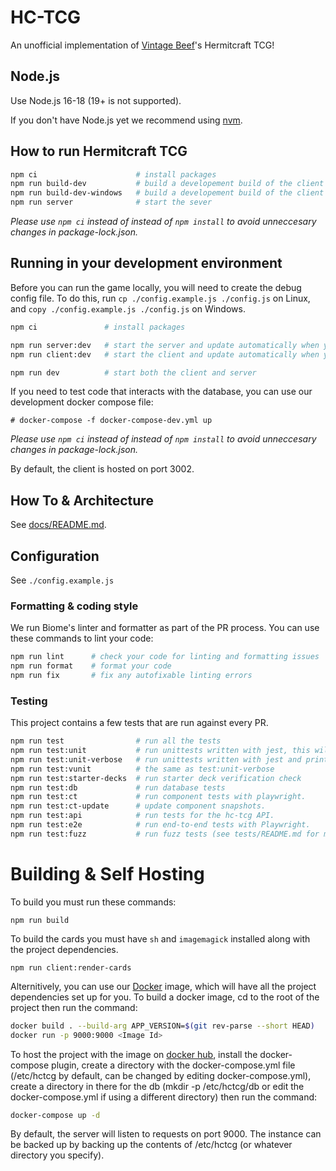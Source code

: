# HC-TCG

An unofficial implementation of [Vintage Beef](https://www.youtube.com/@VintageBeef)'s Hermitcraft TCG!

## Node.js

Use Node.js 16-18 (19+ is not supported).

If you don't have Node.js yet we recommend using [nvm](https://github.com/nvm-sh/nvm).

## How to run Hermitcraft TCG

```sh
npm ci                      # install packages
npm run build-dev           # build a developement build of the client
npm run build-dev-windows   # build a developement build of the client on windows
npm run server              # start the sever
```

_Please use `npm ci` instead of instead of `npm install` to avoid unneccesary changes in package-lock.json._

## Running in your development environment

Before you can run the game locally, you will need to create the debug config file. To do this, run `cp ./config.example.js ./config.js` on Linux, and `copy ./config.example.js ./config.js` on Windows.

```sh
npm ci               # install packages

npm run server:dev   # start the server and update automatically when you make changes
npm run client:dev   # start the client and update automatically when you make changes

npm run dev          # start both the client and server
```

If you need to test code that interacts with the database, you can use our development docker compose file:
```
# docker-compose -f docker-compose-dev.yml up
```

_Please use `npm ci` instead of instead of `npm install` to avoid unneccesary changes in package-lock.json._

By default, the client is hosted on port 3002.

## How To & Architecture

See [docs/README.md](./docs/README.md).

## Configuration

See `./config.example.js`

### Formatting & coding style

We run Biome's linter and formatter as part of the PR process. You can use these commands to lint your code:

```sh
npm run lint      # check your code for linting and formatting issues
npm run format    # format your code
npm run fix       # fix any autofixable linting errors
```

### Testing

This project contains a few tests that are run against every PR.

```sh
npm run test                # run all the tests
npm run test:unit           # run unittests written with jest, this will catch most errors.
npm run test:unit-verbose   # run unittests written with jest and print verbose logs for debugging.
npm run test:vunit          # the same as test:unit-verbose
npm run test:starter-decks  # run starter deck verification check
npm run test:db             # run database tests
npm run test:ct             # run component tests with playwright.
npm run test:ct-update      # update component snapshots.
npm run test:api            # run tests for the hc-tcg API.
npm run test:e2e            # run end-to-end tests with Playwright.
npm run test:fuzz           # run fuzz tests (see tests/README.md for more details).
```

# Building & Self Hosting

To build you must run these commands:
```
npm run build
```

To build the cards you must have `sh` and `imagemagick` installed along with the project dependencies.
```
npm run client:render-cards
```

Alternitively, you can use our [Docker](https://docs.docker.com/) image, which will have all the project dependencies set up for you.
To build a docker image, cd to the root of the project then run the command:

```sh
docker build . --build-arg APP_VERSION=$(git rev-parse --short HEAD)
docker run -p 9000:9000 <Image Id>
```

To host the project with the image on [docker hub](https://hub.docker.com/r/benji42/hc-tcg), install the docker-compose plugin, create a directory with the docker-compose.yml file (/etc/hctcg by default, can be changed by editing docker-compose.yml), create a directory in there for the db (mkdir -p /etc/hctcg/db or edit the docker-compose.yml if using a different directory) then run the command:

```sh
docker-compose up -d
```

By default, the server will listen to requests on port 9000.  The instance can be backed up by backing up the contents of /etc/hctcg (or whatever directory you specify).
